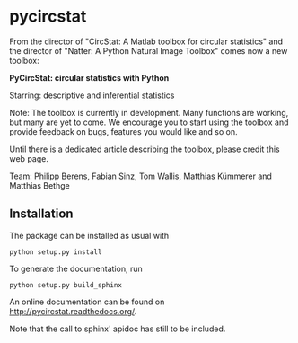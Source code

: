 pycircstat
==========


From the director of "CircStat: A Matlab toolbox for circular statistics" and the director of "Natter: A Python Natural Image Toolbox" comes now a new toolbox:

**PyCircStat: circular statistics with Python**

Starring: descriptive and inferential statistics

Note: The toolbox is currently in  development. Many functions are working, but many are yet to come. We encourage you to start using the toolbox and provide feedback on bugs, features you would like and so on.

Until there is a dedicated article describing the toolbox, please credit this web page. 

Team: Philipp Berens, Fabian Sinz, Tom Wallis, Matthias Kümmerer and Matthias Bethge

Installation
------------

The package can be installed as usual with

    python setup.py install

To generate the documentation, run

    python setup.py build_sphinx

An online documentation can be found on <a href="http://pycircstat.readthedocs.org/">http://pycircstat.readthedocs.org/</a>.

Note that the call to sphinx' apidoc has still to be included.
